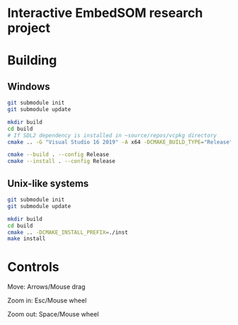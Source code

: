 # Interactive EmbedSOM research project

# Building

## Windows
```sh
git submodule init
git submodule update

mkdir build
cd build
# If SDL2 dependency is installed in ~source/repos/vcpkg directory
cmake .. -G "Visual Studio 16 2019" -A x64 -DCMAKE_BUILD_TYPE="Release" -DCMAKE_INSTALL_PREFIX=./inst -DCMAKE_TOOLCHAIN_FILE=~/source/repos/vcpkg/scripts/buildsystems/vcpkg.cmake

cmake --build . --config Release
cmake --install . --config Release
```

## Unix-like systems
```sh
git submodule init
git submodule update

mkdir build
cd build
cmake .. -DCMAKE_INSTALL_PREFIX=./inst
make install
```

# Controls
Move: Arrows/Mouse drag

Zoom in: Esc/Mouse wheel

Zoom out: Space/Mouse wheel

